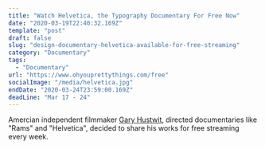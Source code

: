 ```yaml
---
title: "Watch Helvetica, the Typography Documentary For Free Now"
date: "2020-03-19T22:40:32.169Z"
template: "post"
draft: false
slug: "design-documentary-helvetica-available-for-free-streaming"
category: "Documentary"
tags:
  - "Documentary"
url: "https://www.ohyouprettythings.com/free"
socialImage: "/media/helvetica.jpg"
endDate: "2020-03-24T23:59:00.169Z"
deadLine: "Mar 17 - 24"
---
```


Amercian independent filmmaker [Gary Hustwit](https://www.ohyouprettythings.com/free), directed documentaries like "Rams" and "Helvetica", decided to share his works for free streaming every week.